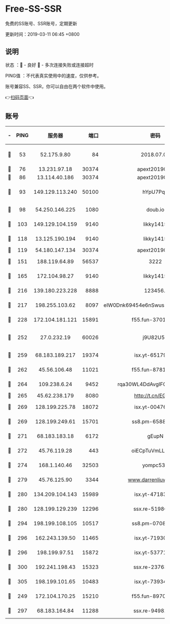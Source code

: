 # Free-SS-SSR

免费的SS账号、SSR账号，定期更新

更新时间：2019-03-11 06:45 +0800

## 说明

状态     ：🙂 - 良好 🙁 - 多次连接失败或连接超时

PING值   ：不代表真实使用中的速度，仅供参考。

账号兼容SS、SSR，你可以自由在两个软件中使用。

👉[扫码页面](https://liesauer.github.io/Free-SS-SSR/)👈

## 账号

|-|PING|服务器|端口|密码|加密方式|区域|
|:----:|:----:|:-----:|-----:|:----:|:----:|:----:|
|🙂|53|52.175.9.80|84|2018.07.07|chacha20-ietf-poly1305|HK|
|🙂|76|13.231.97.18|30374|apext2019006|chacha20|JP|
|🙂|86|13.114.40.186|30374|apext2019006|chacha20|JP|
|🙂|93|149.129.113.240|50100|hYpU7PqP|chacha20-ietf-poly1305|CN|
|🙂|98|54.250.146.225|1080|doub.io|aes-256-cfb|JP|
|🙂|103|149.129.104.159|9140|likky1415|aes-256-cfb|HK|
|🙂|118|13.125.190.194|9140|likky1415|aes-256-cfb|KR|
|🙂|119|54.180.147.134|30374|apext2019006|chacha20|KR|
|🙂|151|188.119.64.89|56537|3222|aes-256-cfb|RU|
|🙂|165|172.104.98.27|9140|likky1415|aes-256-cfb|JP|
|🙂|216|139.180.223.228|8888|123456..|aes-256-cfb|JP|
|🙂|217|198.255.103.62|8097|eIW0Dnk69454e6nSwuspv9DmS201tQ0D|aes-256-cfb|US|
|🙂|228|172.104.181.121|15891|f55.fun-37015759|aes-256-cfb|SG|
|🙂|252|27.0.232.19|60026|j9U82U53|xchacha20-ietf-poly1305|HK|
|🙂|259|68.183.189.217|19374|isx.yt-65179511|aes-256-cfb|SG|
|🙂|262|45.56.106.48|11021|f55.fun-87816355|aes-256-cfb|US|
|🙂|264|109.238.6.24|9452|rqa30WL4DdAvgIFG6Fs3znzTa|aes-256-cfb|FR|
|🙂|265|45.62.238.179|8080|http://t.cn/EGJIyrl|rc4-md5|CA|
|🙂|269|128.199.225.78|18072|isx.yt-00476269|aes-256-cfb|SG|
|🙂|269|128.199.249.61|15701|ss8.pm-65889965|aes-256-cfb|SG|
|🙂|271|68.183.183.18|6172|gEupN|aes-256-cfb|SG|
|🙂|272|45.76.119.28|443|oiECpTuVmLLxk4Ts|aes-256-cfb|AU|
|🙂|274|168.1.140.46|32503|yompc535|aes-256-cfb|AU|
|🙂|279|45.76.125.90|3344|www.darrenliuwei.com|aes-256-cfb|AU|
|🙂|280|134.209.104.143|15989|isx.yt-47183662|aes-256-cfb|SG|
|🙂|280|128.199.129.239|12296|ssx.re-51986565|aes-256-cfb|SG|
|🙂|294|198.199.108.105|10517|ss8.pm-07082945|aes-256-cfb|US|
|🙂|296|162.243.139.50|11465|isx.yt-71930658|aes-256-cfb|US|
|🙂|296|198.199.97.51|15872|isx.yt-53771202|aes-256-cfb|US|
|🙂|300|192.241.198.43|15323|ssx.re-23763475|aes-256-cfb|US|
|🙂|305|198.199.101.65|10483|isx.yt-73934395|aes-256-cfb|US|
|🙂|249|172.104.170.25|15210|f55.fun-89704073|aes-256-cfb|SG|
|🙂|297|68.183.164.84|11288|ssx.re-94982417|aes-256-cfb|US|
